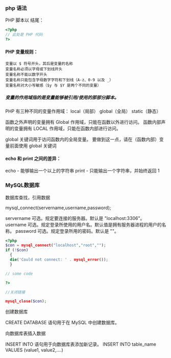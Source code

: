 ### php 语法

PHP 脚本以 <?php 开头，以 ?> 结尾：

```php
<?php
// 此处是 PHP 代码
?>
```

#### PHP 变量规则：
    变量以 $ 符号开头，其后是变量的名称
    变量名称必须以字母或下划线开头
    变量名称不能以数字开头
    变量名称只能包含字母数字字符和下划线（A-z、0-9 以及 _）
    变量名称对大小写敏感（$y 与 $Y 是两个不同的变量）

##### 变量的作用域指的是变量能够被引用/使用的那部分脚本。
PHP 有三种不同的变量作用域：
    local（局部）
    global（全局）
    static（静态）

函数之外声明的变量拥有 Global 作用域，只能在函数以外进行访问。
函数内部声明的变量拥有 LOCAL 作用域，只能在函数内部进行访问。

global 关键词用于访问函数内的全局变量。
要做到这一点，请在（函数内部）变量前面使用 global 关键词

#### echo 和 print 之间的差异：

echo - 能够输出一个以上的字符串
print - 只能输出一个字符串，并始终返回 1

### MySQL数据库

数据库查找，引用数据

mysql_connect(servername,username,password);

servername	可选。规定要连接的服务器。默认是 "localhost:3306"。
username	可选。规定登录所使用的用户名。默认值是拥有服务器进程的用户的名称。
password	可选。规定登录所用的密码。默认是 ""。


```php
<?php
$con = mysql_connect("localhost","root","");
if (!$con)
  {
  die('Could not connect: ' . mysql_error());
  }

// some code

?>

//关闭链接

mysql_close($con);
```

创建数据库

CREATE DATABASE 语句用于在 MySQL 中创建数据库。

向数据库表插入数据

INSERT INTO 语句用于向数据库表添加新记录。
INSERT INTO table_name
VALUES (value1, value2,....)